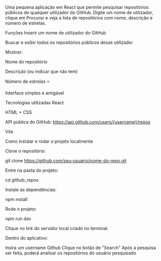 Uma pequena aplicação em React que permite pesquisar repositórios públicos de qualquer utilizador do GitHub. Digite um nome de utilizador, clique em Procurar e veja a lista de repositórios com nome, descrição e número de estrelas.

Funções 
Inserir um nome de utilizador do GitHub

Buscar e exibir todos os repositórios públicos desse utilizador

Mostrar:

Nome do repositório

Descrição (ou indicar que não tem)

Número de estrelas ⭐

Interface simples e amigável

Tecnologias utilizadas
React

HTML + CSS

API pública do GitHub: https://api.github.com/users/{username}/repos

Vite 

Como instalar e rodar o projeto localmente

Clone o repositório:

git clone https://github.com/seu-usuario/nome-do-repo.git

Entre na pasta do projeto:

cd github_repos

Instale as dependências:

npm install

Rode o projeto:

npm run dev

Clique no link do servidor local criado no terminal.

Dentro do aplicativo: 

Insira um username Github
Clique no botão de "Search"
Após a pesquisa ser feita, poderá analisar os repositórios do usuário pesquisado
